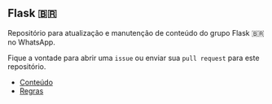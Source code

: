 ## Flask 🇧🇷

Repositório para atualização e manutenção de conteúdo do grupo Flask 🇧🇷 no WhatsApp.

Fique a vontade para abrir uma ```issue``` ou enviar sua ```pull request``` para este repositório.

- [Conteúdo](https://github.com/bergpb/resources-flask-group/blob/master/RESOURCES.md)
- [Regras](https://github.com/bergpb/resources-flask-group/blob/master/RULES.md)
